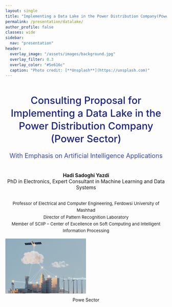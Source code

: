 ```yaml
---
layout: single
title: "Implementing a Data Lake in the Power Distribution Company(Power Sector)"
permalink: /presentation/datalake/
author_profile: false
classes: wide
sidebar:
  nav: "presentation"
header:
  overlay_image: "/assets/images/background.jpg"
  overlay_filter: 0.3
  overlay_color: "#5e616c"
  caption: "Photo credit: [**Unsplash**](https://unsplash.com)"
---
```


  <!-- Slide 1 -->

<div style="text-align:center; margin-top:50px;">

<h1 style="font-size:2.2em; color:#1a237e; font-weight:500; line-height:1.3;">
Consulting Proposal for Implementing a Data Lake in the Power Distribution Company (Power Sector)
</h1>

<h2 style="font-size:1.4em; color:#3949ab; font-weight:400; margin-top:10px;">
With Emphasis on Artificial Intelligence Applications
</h2>

<p style="font-size:1.1em; margin-top:40px;">
<b>Hadi Sadoghi Yazdi</b><br>
PhD in Electronics, Expert Consultant in Machine Learning and Data Systems
</p>

<p style="font-size:0.95em; margin-top:30px; line-height:1.6;">
Professor of Electrical and Computer Engineering, Ferdowsi University of Mashhad <br>
Director of Pattern Recognition Laboratory <br>
Member of SCIIP – Center of Excellence on Soft Computing and Intelligent Information Processing
</p>

</div>


<div style="display: flex; justify-content: space-between; align-items: center; gap: 10px;">
  <div style="flex: 1;">
    <img src="/assets/Presentationimages/DataLake/integrate_Data1.png" alt="Thyristor" style="width: 50%; height: 50%; object-fit: contain;">
  </div>
</div>
<div class="caption" style="text-align: center; margin-top: 8px;">
  Powe Sector
</div>


  <!-- Slide 2 -->

